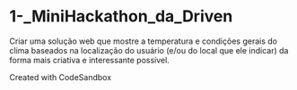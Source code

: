# 1-_MiniHackathon_da_Driven

Criar uma solução web que mostre a temperatura e condições gerais do clima baseados na localização do usuário (e/ou do local que ele indicar) da forma mais criativa e interessante possível.

Created with CodeSandbox
